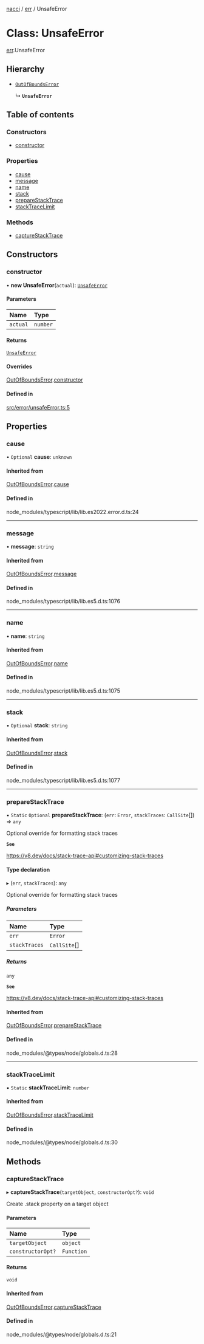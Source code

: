 [nacci](../README.md) / [err](../modules/err.md) / UnsafeError

# Class: UnsafeError

[err](../modules/err.md).UnsafeError

## Hierarchy

- [`OutOfBoundsError`](err.OutOfBoundsError.md)

  ↳ **`UnsafeError`**

## Table of contents

### Constructors

- [constructor](err.UnsafeError.md#constructor)

### Properties

- [cause](err.UnsafeError.md#cause)
- [message](err.UnsafeError.md#message)
- [name](err.UnsafeError.md#name)
- [stack](err.UnsafeError.md#stack)
- [prepareStackTrace](err.UnsafeError.md#preparestacktrace)
- [stackTraceLimit](err.UnsafeError.md#stacktracelimit)

### Methods

- [captureStackTrace](err.UnsafeError.md#capturestacktrace)

## Constructors

### constructor

• **new UnsafeError**(`actual`): [`UnsafeError`](err.UnsafeError.md)

#### Parameters

| Name | Type |
| :------ | :------ |
| `actual` | `number` |

#### Returns

[`UnsafeError`](err.UnsafeError.md)

#### Overrides

[OutOfBoundsError](err.OutOfBoundsError.md).[constructor](err.OutOfBoundsError.md#constructor)

#### Defined in

[src/error/unsafeError.ts:5](https://github.com/havelessbemore/nacci/blob/13a7465/src/error/unsafeError.ts#L5)

## Properties

### cause

• `Optional` **cause**: `unknown`

#### Inherited from

[OutOfBoundsError](err.OutOfBoundsError.md).[cause](err.OutOfBoundsError.md#cause)

#### Defined in

node_modules/typescript/lib/lib.es2022.error.d.ts:24

___

### message

• **message**: `string`

#### Inherited from

[OutOfBoundsError](err.OutOfBoundsError.md).[message](err.OutOfBoundsError.md#message)

#### Defined in

node_modules/typescript/lib/lib.es5.d.ts:1076

___

### name

• **name**: `string`

#### Inherited from

[OutOfBoundsError](err.OutOfBoundsError.md).[name](err.OutOfBoundsError.md#name)

#### Defined in

node_modules/typescript/lib/lib.es5.d.ts:1075

___

### stack

• `Optional` **stack**: `string`

#### Inherited from

[OutOfBoundsError](err.OutOfBoundsError.md).[stack](err.OutOfBoundsError.md#stack)

#### Defined in

node_modules/typescript/lib/lib.es5.d.ts:1077

___

### prepareStackTrace

▪ `Static` `Optional` **prepareStackTrace**: (`err`: `Error`, `stackTraces`: `CallSite`[]) => `any`

Optional override for formatting stack traces

**`See`**

https://v8.dev/docs/stack-trace-api#customizing-stack-traces

#### Type declaration

▸ (`err`, `stackTraces`): `any`

Optional override for formatting stack traces

##### Parameters

| Name | Type |
| :------ | :------ |
| `err` | `Error` |
| `stackTraces` | `CallSite`[] |

##### Returns

`any`

**`See`**

https://v8.dev/docs/stack-trace-api#customizing-stack-traces

#### Inherited from

[OutOfBoundsError](err.OutOfBoundsError.md).[prepareStackTrace](err.OutOfBoundsError.md#preparestacktrace)

#### Defined in

node_modules/@types/node/globals.d.ts:28

___

### stackTraceLimit

▪ `Static` **stackTraceLimit**: `number`

#### Inherited from

[OutOfBoundsError](err.OutOfBoundsError.md).[stackTraceLimit](err.OutOfBoundsError.md#stacktracelimit)

#### Defined in

node_modules/@types/node/globals.d.ts:30

## Methods

### captureStackTrace

▸ **captureStackTrace**(`targetObject`, `constructorOpt?`): `void`

Create .stack property on a target object

#### Parameters

| Name | Type |
| :------ | :------ |
| `targetObject` | `object` |
| `constructorOpt?` | `Function` |

#### Returns

`void`

#### Inherited from

[OutOfBoundsError](err.OutOfBoundsError.md).[captureStackTrace](err.OutOfBoundsError.md#capturestacktrace)

#### Defined in

node_modules/@types/node/globals.d.ts:21
